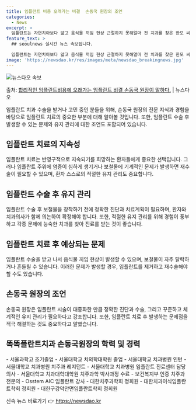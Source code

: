 ```yaml
---
title: 임플란트 비용 오래가는 비결  손동국 원장의 조언
categories:
  - News
excerpt: >
  임플란트는 자연치아보다 얇고 음식물 끼임 현상 근절하지 못해얼마 전 치과를 찾은 한모 씨. 한씨는 전체 임플…
feature_text: >
  ## seoulnews 실시간 뉴스 속보입니다.

  임플란트는 자연치아보다 얇고 음식물 끼임 현상 근절하지 못해얼마 전 치과를 찾은 한모 씨. 한씨는 전체 임플…
image: 'https://newsdao.kr/res/images/meta/newsdao_breakingnews.jpg'
---
```


![뉴스다오 속보](https://newsdao.kr/res/images/meta/newsdao_breakingnews.jpg)

<p>출처: <a href="https://newsdao.kr/3384" rel="dofollow">합리적인 임플란트비용에 오래가는 임플란트 비결 손동국 원장이 말하다.</a> | 뉴스다오</p>

<p data-ke-size="size16">임플란트 치과 수술을 받거나 고민 중인 분들을 위해, 손동국 원장의 전문 지식과 경험을 바탕으로 임플란트 치료의 중요한 부분에 대해 알아볼 것입니다. 또한, 임플란트 수술 후 발생할 수 있는 문제와 유지 관리에 대한 조언도 포함되어 있습니다.</p>

<h2 data-ke-size="size26">임플란트 치료의 지속성</h2>
<p data-ke-size="size16">임플란트 치료는 반영구적으로 지속되기를 희망하는 환자들에게 중요한 선택입니다. 그러나 임플란트 주위에 염증이 심하게 생기거나 보철물에 기계적인 문제가 발생하면 재수술이 필요할 수 있으며, 환자 스스로의 적절한 유지 관리도 중요합니다.</p>

<h2 data-ke-size="size26">임플란트 수술 후 유지 관리</h2>
<p data-ke-size="size16">임플란트 수술 후 보철물을 장착하기 전에 정확한 진단과 치료계획이 필요하며, 환자와 치과의사가 함께 의논하여 확정해야 합니다. 또한, 적절한 유지 관리를 위해 경험이 풍부하고 각종 문제에 능숙한 치과를 찾아 진료를 받는 것이 좋습니다.</p>

<h2 data-ke-size="size26">임플란트 치료 후 예상되는 문제</h2>
<p data-ke-size="size16">임플란트 수술을 받고 나서 음식물 끼임 현상이 발생할 수 있으며, 보철물이 자주 탈락하거나 흔들릴 수 있습니다. 이러한 문제가 발생할 경우, 임플란트를 제거하고 재수술해야 할 수도 있습니다.</p>

<h2 data-ke-size="size26">손동국 원장의 조언</h2>
<p data-ke-size="size16">손동국 원장은 임플란트 시술이 대중화한 만큼 정확한 진단과 수술, 그리고 꾸준하고 체계적인 유지 관리가 필요하다고 강조합니다. 또한, 임플란트 치료 후 발생하는 문제점을 적극 해결하는 것도 중요하다고 말했습니다.</p>

<h2 data-ke-size="size26">똑똑플란트치과 손동국원장의 학력 및 경력</h2>
<p data-ke-size="size16">- 서울과학고 조기졸업
- 서울대학교 치의학대학원 졸업
- 서울대학교 치과병원 인턴
- 서울대학교 치과병원 치주과 레지던트
- 서울대학교 치과병원 임플란트 진료센터 담당의사
- 서울대학교 치과대학대학원 치주과학 박사과정 수료
- 보건복지부 인증 치주과 전문의
- Osstem AIC 임플란트 강사
- 대한치주과학회 정회원
- 대한치과이식임플란트학회 정회원
- 대한구강악안면임플란트학회 정회원</p> 

신속 뉴스 바로가기 👉 <a href="https://newsdao.kr" rel="dofollow">https://newsdao.kr</a>


